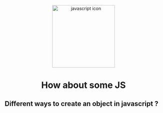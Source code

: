 <div align="center">
  
  <img src="https://user-images.githubusercontent.com/60209418/157986572-aec295ae-201f-4c35-8575-6da22081f93a.png" alt="javascript icon" width="200"/>

  # How about some JS

</div>

## Different ways to create an object in javascript ?
